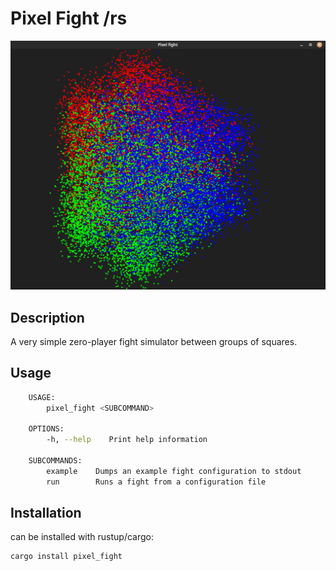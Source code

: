 # Pixel Fight /rs

![capture](./assets/capture.png)

## Description

A very simple zero-player fight simulator between groups of squares.

## Usage

```sh
    USAGE:
        pixel_fight <SUBCOMMAND>

    OPTIONS:
        -h, --help    Print help information

    SUBCOMMANDS:
        example    Dumps an example fight configuration to stdout
        run        Runs a fight from a configuration file
```

## Installation

can be installed with rustup/cargo:
```sh
cargo install pixel_fight
```